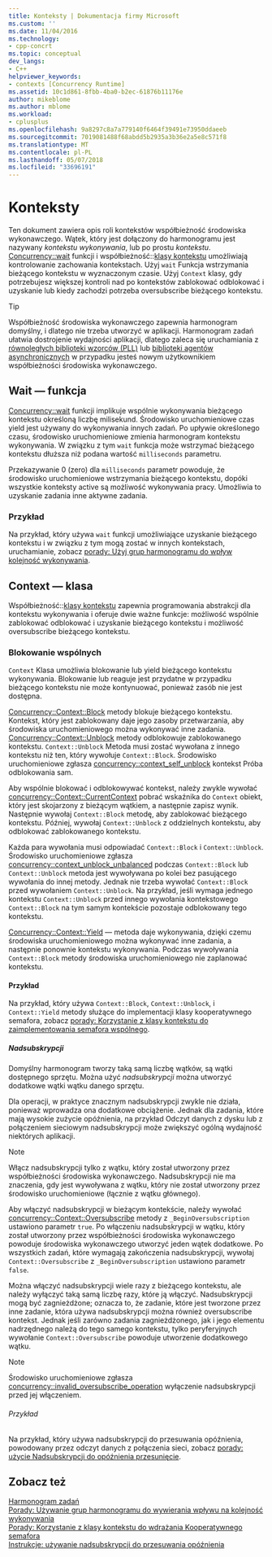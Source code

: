 ```yaml
---
title: Konteksty | Dokumentacja firmy Microsoft
ms.custom: ''
ms.date: 11/04/2016
ms.technology:
- cpp-concrt
ms.topic: conceptual
dev_langs:
- C++
helpviewer_keywords:
- contexts [Concurrency Runtime]
ms.assetid: 10c1d861-8fbb-4ba0-b2ec-61876b11176e
author: mikeblome
ms.author: mblome
ms.workload:
- cplusplus
ms.openlocfilehash: 9a8297c8a7a779140f6464f39491e73950ddaeeb
ms.sourcegitcommit: 7019081488f68abdd5b2935a3b36e2a5e8c571f8
ms.translationtype: MT
ms.contentlocale: pl-PL
ms.lasthandoff: 05/07/2018
ms.locfileid: "33696191"
---
```

# <a name="contexts"></a>Konteksty

Ten dokument zawiera opis roli kontekstów współbieżność środowiska wykonawczego. Wątek, który jest dołączony do harmonogramu jest nazywany *kontekstu wykonywania*, lub po prostu *kontekstu*. [Concurrency::wait](reference/concurrency-namespace-functions.md#wait) funkcji i współbieżność::[klasy kontekstu](../../parallel/concrt/reference/context-class.md) umożliwiają kontrolowanie zachowania kontekstach. Użyj `wait` Funkcja wstrzymania bieżącego kontekstu w wyznaczonym czasie. Użyj `Context` klasy, gdy potrzebujesz większej kontroli nad po kontekstów zablokować odblokować i uzyskanie lub kiedy zachodzi potrzeba oversubscribe bieżącego kontekstu.  
  
> [!TIP]
>  Współbieżność środowiska wykonawczego zapewnia harmonogram domyślny, i dlatego nie trzeba utworzyć w aplikacji. Harmonogram zadań ułatwia dostrojenie wydajności aplikacji, dlatego zaleca się uruchamiania z [równoległych biblioteki wzorców (PLL)](../../parallel/concrt/parallel-patterns-library-ppl.md) lub [biblioteki agentów asynchronicznych](../../parallel/concrt/asynchronous-agents-library.md) w przypadku jesteś nowym użytkownikiem współbieżności środowiska wykonawczego.  
  
## <a name="the-wait-function"></a>Wait — funkcja  

 [Concurrency::wait](reference/concurrency-namespace-functions.md#wait) funkcji implikuje wspólnie wykonywania bieżącego kontekstu określoną liczbę milisekund. Środowisko uruchomieniowe czas yield jest używany do wykonywania innych zadań. Po upływie określonego czasu, środowisko uruchomieniowe zmienia harmonogram kontekstu wykonywania. W związku z tym `wait` funkcja może wstrzymać bieżącego kontekstu dłuższa niż podana wartość `milliseconds` parametru.  
  
 Przekazywanie 0 (zero) dla `milliseconds` parametr powoduje, że środowisko uruchomieniowe wstrzymania bieżącego kontekstu, dopóki wszystkie konteksty active są możliwość wykonywania pracy. Umożliwia to uzyskanie zadania inne aktywne zadania.  
  
### <a name="example"></a>Przykład  
 Na przykład, który używa `wait` funkcji umożliwiające uzyskanie bieżącego kontekstu i w związku z tym mogą zostać w innych kontekstach, uruchamianie, zobacz [porady: Użyj grup harmonogramu do wpływ kolejność wykonywania](../../parallel/concrt/how-to-use-schedule-groups-to-influence-order-of-execution.md).  
  
## <a name="the-context-class"></a>Context — klasa  
 Współbieżność::[klasy kontekstu](../../parallel/concrt/reference/context-class.md) zapewnia programowania abstrakcji dla kontekstu wykonywania i oferuje dwie ważne funkcje: możliwość wspólnie zablokować odblokować i uzyskanie bieżącego kontekstu i możliwość oversubscribe bieżącego kontekstu.  
  
### <a name="cooperative-blocking"></a>Blokowanie wspólnych  
 `Context` Klasa umożliwia blokowanie lub yield bieżącego kontekstu wykonywania. Blokowanie lub reaguje jest przydatne w przypadku bieżącego kontekstu nie może kontynuować, ponieważ zasób nie jest dostępna.  
  

 [Concurrency::Context::Block](reference/context-class.md#block) metody blokuje bieżącego kontekstu. Kontekst, który jest zablokowany daje jego zasoby przetwarzania, aby środowiska uruchomieniowego można wykonywać inne zadania. [Concurrency::Context::Unblock](reference/context-class.md#unblock) metody odblokowuje zablokowanego kontekstu. `Context::Unblock` Metoda musi zostać wywołana z innego kontekstu niż ten, który wywołuje `Context::Block`. Środowisko uruchomieniowe zgłasza [concurrency::context_self_unblock](../../parallel/concrt/reference/context-self-unblock-class.md) kontekst Próba odblokowania sam.  
  
 Aby wspólnie blokować i odblokowywać kontekst, należy zwykle wywołać [concurrency::Context::CurrentContext](reference/context-class.md#currentcontext) pobrać wskaźnika do `Context` obiekt, który jest skojarzony z bieżącym wątkiem, a następnie zapisz wynik. Następnie wywołaj `Context::Block` metodę, aby zablokować bieżącego kontekstu. Później, wywołaj `Context::Unblock` z oddzielnych kontekstu, aby odblokować zablokowanego kontekstu.  
  
 Każda para wywołania musi odpowiadać `Context::Block` i `Context::Unblock`. Środowisko uruchomieniowe zgłasza [concurrency::context_unblock_unbalanced](../../parallel/concrt/reference/context-unblock-unbalanced-class.md) podczas `Context::Block` lub `Context::Unblock` metoda jest wywoływana po kolei bez pasującego wywołania do innej metody. Jednak nie trzeba wywołać `Context::Block` przed wywołaniem `Context::Unblock`. Na przykład, jeśli wymaga jednego kontekstu `Context::Unblock` przed innego wywołania kontekstowego `Context::Block` na tym samym kontekście pozostaje odblokowany tego kontekstu.  
  
 [Concurrency::Context::Yield](reference/context-class.md#yield) — metoda daje wykonywania, dzięki czemu środowiska uruchomieniowego można wykonywać inne zadania, a następnie ponownie kontekstu wykonywania. Podczas wywoływania `Context::Block` metody środowiska uruchomieniowego nie zaplanować kontekstu.  

  
#### <a name="example"></a>Przykład  
 Na przykład, który używa `Context::Block`, `Context::Unblock`, i `Context::Yield` metody służące do implementacji klasy kooperatywnego semafora, zobacz [porady: Korzystanie z klasy kontekstu do zaimplementowania semafora wspólnego](../../parallel/concrt/how-to-use-the-context-class-to-implement-a-cooperative-semaphore.md).  
  
##### <a name="oversubscription"></a>Nadsubskrypcji  
 Domyślny harmonogram tworzy taką samą liczbę wątków, są wątki dostępnego sprzętu. Można użyć *nadsubskrypcji* można utworzyć dodatkowe wątki wątku danego sprzętu.  
  
 Dla operacji, w praktyce znacznym nadsubskrypcji zwykle nie działa, ponieważ wprowadza ona dodatkowe obciążenie. Jednak dla zadania, które mają wysokie zużycie opóźnienia, na przykład Odczyt danych z dysku lub z połączeniem sieciowym nadsubskrypcji może zwiększyć ogólną wydajność niektórych aplikacji.  
  
> [!NOTE]
>  Włącz nadsubskrypcji tylko z wątku, który został utworzony przez współbieżności środowiska wykonawczego. Nadsubskrypcji nie ma znaczenia, gdy jest wywoływana z wątku, który nie został utworzony przez środowisko uruchomieniowe (łącznie z wątku głównego).  
  
 Aby włączyć nadsubskrypcji w bieżącym kontekście, należy wywołać [concurrency::Context::Oversubscribe](reference/context-class.md#oversubscribe) metody z `_BeginOversubscription` ustawiono parametr `true`. Po włączeniu nadsubskrypcji w wątku, który został utworzony przez współbieżności środowiska wykonawczego powoduje środowiska wykonawczego utworzyć jeden wątek dodatkowe. Po wszystkich zadań, które wymagają zakończenia nadsubskrypcji, wywołaj `Context::Oversubscribe` z `_BeginOversubscription` ustawiono parametr `false`.  

  
 Można włączyć nadsubskrypcji wiele razy z bieżącego kontekstu, ale należy wyłączyć taką samą liczbę razy, które ją włączyć. Nadsubskrypcji mogą być zagnieżdżone; oznacza to, że zadanie, które jest tworzone przez inne zadanie, która używa nadsubskrypcji można również oversubscribe kontekst. Jednak jeśli zarówno zadania zagnieżdżonego, jak i jego elementu nadrzędnego należą do tego samego kontekstu, tylko peryferyjnych wywołanie `Context::Oversubscribe` powoduje utworzenie dodatkowego wątku.  
  
> [!NOTE]
>  Środowisko uruchomieniowe zgłasza [concurrency::invalid_oversubscribe_operation](../../parallel/concrt/reference/invalid-oversubscribe-operation-class.md) wyłączenie nadsubskrypcji przed jej włączeniem.  
  
###### <a name="example"></a>Przykład  
 Na przykład, który używa nadsubskrypcji do przesuwania opóźnienia, powodowany przez odczyt danych z połączenia sieci, zobacz [porady: użycie Nadsubskrypcji do opóźnienia przesunięcie](../../parallel/concrt/how-to-use-oversubscription-to-offset-latency.md).  
  
## <a name="see-also"></a>Zobacz też  
 [Harmonogram zadań](../../parallel/concrt/task-scheduler-concurrency-runtime.md)   
 [Porady: Używanie grup harmonogramu do wywierania wpływu na kolejność wykonywania](../../parallel/concrt/how-to-use-schedule-groups-to-influence-order-of-execution.md)   
 [Porady: Korzystanie z klasy kontekstu do wdrażania Kooperatywnego semafora](../../parallel/concrt/how-to-use-the-context-class-to-implement-a-cooperative-semaphore.md)   
 [Instrukcje: używanie nadsubskrypcji do przesuwania opóźnienia](../../parallel/concrt/how-to-use-oversubscription-to-offset-latency.md)

